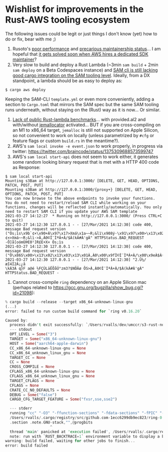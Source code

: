 # Wishlist for improvements in the Rust-AWS tooling ecosystem

The following issues could be legit or just things I don't know (yet) how to do or fix, bear with me ;)

1. Rusoto's [poor performance](https://twitter.com/braincode/status/1375329288732307457) and [precarious maintainership status](https://github.com/rusoto/rusoto/issues/1651)... I am hopeful that [it gets solved soon when AWS hires a dedicated SDK maintainer](https://twitter.com/braincode/status/1371648129154490368)?
1. Very slow to build and deploy a Rust Lambda (~3min `sam build` + 2min `sam deploy` on a Beta Codespaces instance) and [SAM cli is still lacking good cargo integration on the SAM tooling level](https://twitter.com/braincode/status/1371660403785142273). Ideally, from a DX standpoint, a lambda should be as easy to deploy as:
```
$ cargo aws deploy
```
Keeping the SAM-CLI `template.yml` or even more conveniently, adding a section to `Cargo.toml` that mirrors the SAM spec but the same SAM tooling runs underneath, without staying on the (Rust) way as it is now...  Or similar.
1. [Lack of public Rust-lambda benchmarks](https://twitter.com/robertohuertasm/status/1368991014606757891)... with provided.al2 and with/without [jemallocator](https://lib.rs/crates/jemallocator) activated... BUT if you are cross-compiling on an M1 to x86_64 target, `jemalloc` is still not supported on Apple Silicon, so not convenient to work on locally (unless parametrized by `#cfg` or feature flags or custom `build.rs` in the meantime?).
1. AWS's `sam local invoke -e event.json` to work properly, in progress via twitter: https://twitter.com/braincode/status/1375309688573599747
1. AWS's `sam local start-api` does not seem to work either, it generates some random looking binary request that is met with a HTTP 400 code as Response:
```
$ sam local start-api
Mounting s3Bam at http://127.0.0.1:3000/ [DELETE, GET, HEAD, OPTIONS, PATCH, POST, PUT]
Mounting s3Bam at http://127.0.0.1:3000/{proxy+} [DELETE, GET, HEAD, OPTIONS, PATCH, POST, PUT]
You can now browse to the above endpoints to invoke your functions. You do not need to restart/reload SAM CLI while working on your functions, changes will be reflected instantly/automatically. You only need to restart SAM CLI if you update your AWS SAM template
2021-03-27 14:12:27  * Running on http://127.0.0.1:3000/ (Press CTRL+C to quit)
2021-03-27 14:12:30 127.0.0.1 - - [27/Mar/2021 14:12:30] code 400, message Bad request version ("Ös;ìs\x9b`¢×\x90+Á\x97\x17>Xmá\x1a~~R;&lì\x908ý·\x91\x97\x00>\x13\x02\x13\x03\x13\x01À,À0\x00\x9fÌ©Ì¨ÌªÀ+À/\x00\x9eÀ$À(\x00kÀ#À'\x00gÀ")
¢×>Xmá~~R;&lì·>À,À0©Ì¨ÌªÀ+À/$À(kÀ#À'gÀ" HTTPStatus.BAD_REQUEST -Õ]å[oómÚÞE0¹]R£E+X× Ös;ìs
2021-03-27 14:12:30 127.0.0.1 - - [27/Mar/2021 14:12:30] code 400, message Bad request version ("Ô\x86S\x00>\x13\x02\x13\x03\x13\x01À,À0\x00\x9fÌ©Ì¨ÌªÀ+À/\x00\x9eÀ$À(\x00kÀ#À'\x00gÀ")
2021-03-27 14:12:30 127.0.0.1 - - [27/Mar/2021 14:12:30] "2.Û¼/æI4Í2À¡¿â
\kÁ3Á q}F a@é ½FÇÙLäÊÕåÚ°zm3?$NÖÂø ÔS>À,À0©Ì¨ÌªÀ+À/$À(kÀ#À'gÀ" HTTPStatus.BAD_REQUEST -
```
1. Cannot cross-compile `ring` dependency on an Apple Silicon mac (perhaps related to https://gcc.gnu.org/bugzilla/show_bug.cgi?id=21098):

```rust
% cargo build --release --target x86_64-unknown-linux-gnu
(...)
error: failed to run custom build command for `ring v0.16.20`

Caused by:
  process didn't exit successfully: `/Users/rvalls/dev/umccr/s3-rust-noodles-bam/target/release/build/ring-409950ed8e3b17f6/build-script-build` (exit code: 101)
  --- stdout
  OPT_LEVEL = Some("3")
  TARGET = Some("x86_64-unknown-linux-gnu")
  HOST = Some("aarch64-apple-darwin")
  CC_x86_64-unknown-linux-gnu = None
  CC_x86_64_unknown_linux_gnu = None
  TARGET_CC = None
  CC = None
  CROSS_COMPILE = None
  CFLAGS_x86_64-unknown-linux-gnu = None
  CFLAGS_x86_64_unknown_linux_gnu = None
  TARGET_CFLAGS = None
  CFLAGS = None
  CRATE_CC_NO_DEFAULTS = None
  DEBUG = Some("false")
  CARGO_CFG_TARGET_FEATURE = Some("fxsr,sse,sse2")

  --- stderr
  running "cc" "-O3" "-ffunction-sections" "-fdata-sections" "-fPIC" "-m64" "-I" "include" "-Wall" "-Wextra" "-pedantic" "-pedantic-errors" "-Wall" "-Wextra" "-Wcast-align" "-Wcast-qual" "-Wconversion" "-Wenum-compare" "-Wfloat-equal" "-Wformat=2" "-Winline" "-Winvalid-pch" "-Wmissing-field-initializers" "-Wmissing-include-dirs" "-Wredundant-decls" "-Wshadow" "-Wsign-compare" "-Wsign-conversion" "-Wundef" "-Wuninitialized" "-Wwrite-strings" "-fno-strict-aliasing" "-fvisibility=hidden" "-fstack-protector" "-g3" "-DNDEBUG" "-c" "-o/Users/rvalls/dev/umccr/s3-rust-noodles-bam/target/x86_64-unknown-linux-gnu/release/build/ring-7d583ca99ada65cc/out/aesni-x86_64-elf.o" "/Users/rvalls/.cargo/registry/src/github.com-1ecc6299db9ec823/ring-0.16.20/pregenerated/aesni-x86_64-elf.S"
  /Users/rvalls/.cargo/registry/src/github.com-1ecc6299db9ec823/ring-0.16.20/pregenerated/aesni-x86_64-elf.S:1181:19: error: unexpected token in '.section' directive
  .section .note.GNU-stack,"",@progbits
                    ^
  thread 'main' panicked at 'execution failed', /Users/rvalls/.cargo/registry/src/github.com-1ecc6299db9ec823/ring-0.16.20/build.rs:656:9
  note: run with `RUST_BACKTRACE=1` environment variable to display a backtrace
warning: build failed, waiting for other jobs to finish...
error: build failed
```